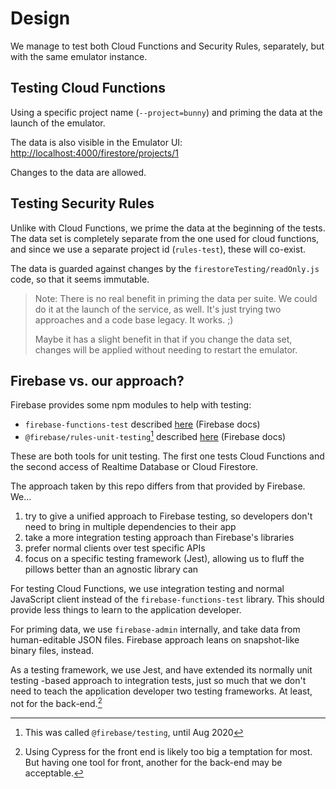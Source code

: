 # Design

We manage to test both Cloud Functions and Security Rules, separately, but with the same emulator instance.


## Testing Cloud Functions

Using a specific project name (`--project=bunny`) and priming the data at the launch of the emulator. 

The data is also visible in the Emulator UI: [http://localhost:4000/firestore/projects/1](http://localhost:4000/firestore/projects/1)

Changes to the data are allowed.


## Testing Security Rules

Unlike with Cloud Functions, we prime the data at the beginning of the tests. The data set is completely separate from the one used for cloud functions, and since we use a separate project id (`rules-test`), these will co-exist.

The data is guarded against changes by the `firestoreTesting/readOnly.js` code, so that it seems immutable.

>Note: There is no real benefit in priming the data per suite. We could do it at the launch of the service, as well. It's just trying two approaches and a code base legacy. It works. ;)
>
>Maybe it has a slight benefit in that if you change the data set, changes will be applied without needing to restart the emulator.


## Firebase vs. our approach?

Firebase provides some npm modules to help with testing:

- `firebase-functions-test` described [here](https://firebase.google.com/docs/functions/unit-testing) (Firebase docs)
- `@firebase/rules-unit-testing`[^1] described [here](https://firebase.google.com/docs/rules/unit-tests) (Firebase docs)

[^1]: This was called `@firebase/testing`, until Aug 2020

These are both tools for unit testing. The first one tests Cloud Functions and the second access of Realtime Database or Cloud Firestore.

The approach taken by this repo differs from that provided by Firebase. We...

1. try to give a unified approach to Firebase testing, so developers don't need to bring in multiple dependencies to their app
2. take a more integration testing approach than Firebase's libraries 
3. prefer normal clients over test specific APIs
4. focus on a specific testing framework (Jest), allowing us to fluff the pillows better than an agnostic library can

For testing Cloud Functions, we use integration testing and normal JavaScript client instead of the `firebase-functions-test` library. This should provide less things to learn to the application developer.

For priming data, we use `firebase-admin` internally, and take data from human-editable JSON files. Firebase approach leans on snapshot-like binary files, instead.

As a testing framework, we use Jest, and have extended its normally unit testing -based approach to integration tests, just so much that we don't need to teach the application developer two testing frameworks. At least, not for the back-end.[^2]

[^2]: Using Cypress for the front end is likely too big a temptation for most. But having one tool for front, another for the back-end may be acceptable.
